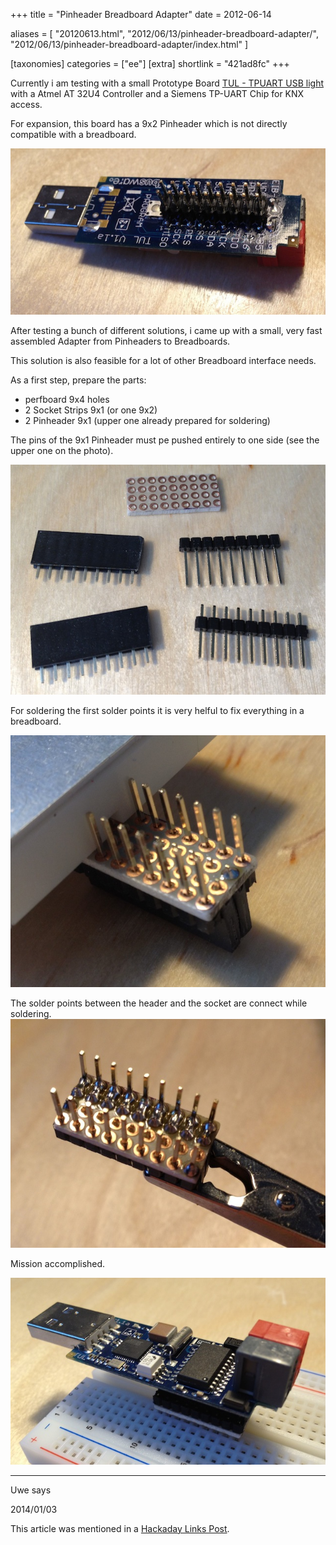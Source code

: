 +++
title = "Pinheader Breadboard Adapter"
date = 2012-06-14

aliases = [
  "20120613.html",
  "2012/06/13/pinheader-breadboard-adapter/",
  "2012/06/13/pinheader-breadboard-adapter/index.html"
]

[taxonomies]
categories = ["ee"]
[extra]
shortlink = "421ad8fc"
+++

Currently i am testing with a small Prototype Board [TUL - TPUART USB light](http://busware.de/tiki-index.php?page=TUL) with a Atmel AT 32U4 Controller and a Siemens TP-UART Chip for KNX access.

For expansion, this board has a 9x2 Pinheader which is not directly compatible with a breadboard.

<!-- more -->

![Pinheader Breadboard Problem](pinheader_breadboard_problem.jpg)

After testing a bunch of different solutions, i came up with a small, very fast assembled Adapter from Pinheaders to Breadboards.

This solution is also feasible for a lot of other Breadboard interface needs.

As a first step, prepare the parts:

* perfboard 9x4 holes
* 2 Socket Strips 9x1 (or one 9x2)
* 2 Pinheader 9x1 (upper one already prepared for soldering)

The pins of the 9x1 Pinheader must pe pushed entirely to one side (see the upper one on the photo).

![Pinheader Breadboard Parts](pinheader_breadboard_parts.jpg)

For soldering the first solder points it is very helful to fix everything in a breadboard.

![Pinheader Breadboard start Soldering](pinheader_breadboard_start_soldering.jpg)

The solder points between the header and the socket are connect while soldering.
![Pinheader Breadboard Soldering](pinheader_breadboard_soldering.jpg)

Mission accomplished.

![Pinheader Breadboard Finished](pinheader_breadboard_finished.jpg)

<div class="comments">
<hr class="comments-ruler" />
<div class="comments-level-1">
<p class="comments-author">Uwe says</p>
<p class="comments-date">2014/01/03</p>
<p>
This article was mentioned in a <a href="https://hackaday.com/2012/11/15/hackaday-links-november-15-2012/">Hackaday Links Post</a>.
</p>
</div>
</div>
